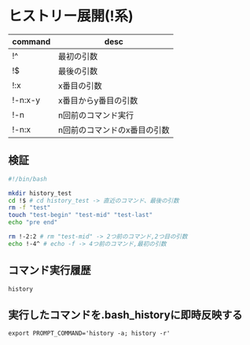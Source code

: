 # ヒストリー展開(!系)

command|desc
-|-
!^|最初の引数
!$|最後の引数
!:x|x番目の引数
!-n:x-y|x番目からy番目の引数
!-n|n回前のコマンド実行
!-n:x|n回前のコマンドのx番目の引数

## 検証

```bash
#!/bin/bash

mkdir history_test
cd !$ # cd history_test -> 直近のコマンド、最後の引数
rm -f "test"
touch "test-begin" "test-mid" "test-last"
echo "pre end"

rm !-2:2 # rm "test-mid" -> 2つ前のコマンド,2つ目の引数
echo !-4^ # echo -f -> 4つ前のコマンド,最初の引数
```

## コマンド実行履歴

`history`

## 実行したコマンドを.bash_historyに即時反映する

`export PROMPT_COMMAND='history -a; history -r'`

